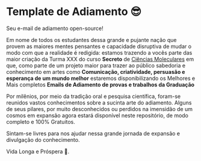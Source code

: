 # Template de Adiamento :sunglasses:
Seu e-mail de adiamento open-source!

Em nome de todos os estudantes dessa grande e pujante nação que provem as maiores mentes pensantes e capacidade disruptiva de mudar o modo com que a realidade é redigida: estamos trazendo a vocês parte das maior criação da Turma XXX do curso __Secreto__ de [Ciências Moleculares](http://www.cecm.usp.br/) em que, como parte de um projeto maior para trazer ao público sabedoria e conhecimento em artes como **Comunicação, criatividade, persuasão e esperança de um mundo melhor** estaremos disponibilizando os Melhores e Mais completos **Emails de Adiamento de provas e trabalhos da Graduação** 

Por milênios, por meio da tradição oral e pesquisa científica, foram-se reunidos vastos conhecimentos sobre a sucinta arte do adiamento. Alguns de seus pilares, por muito desconhecidos ou perdidos na imensidão de um cosmos em expansão agora estará disponível neste repositório, de modo completo e 100% Gratuitos. 

Sintam-se livres para nos ajudar nessa grande jornada de expansão e divulgação do conhecimento. 

Vida Longa e Próspera 🖖.


